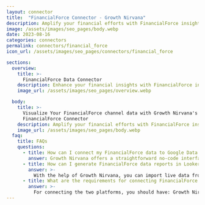 ```yaml
---
layout: connector
title:  "FinancialForce Connector - Growth Nirvana"
description: Amplify your financial efforts with FinancialForce insights integrated into Looker Studio.
image: /assets/images/seo_pages/body.webp
date: 2023-08-16
categories: connectors
permalink: connectors/financial_force
icon_url: /assets/images/seo_pages/connectors/financial_force

sections:
  overview:
    title: >-
      FinancialForce Data Connector
    description: Enhance your financial insights with FinancialForce integration. Seamlessly merge financial data from FinancialForce with Looker Studio's analytical capabilities, unlocking insights that power financial strategies, forecasting accuracy, and operational excellence.
    image_url: /assets/images/seo_pages/overview.webp

  body:
    title: >-
      Visualize Your FinancialForce channel data with Growth Nirvana's
      FinancialForce Connector
    description: Amplify your financial efforts with FinancialForce insights integrated into Looker Studio.
    image_url: /assets/images/seo_pages/body.webp
  faq:
    title: FAQs
    questions:
      - title: How can I connect my FinancialForce data to Google Data Studio/Looker Studio?
        answer: Growth Nirvana offers a straightforward no-code interface to connect to FinancialForce data sources.
      - title: How can I generate FinancialForce data reports in Looker Studio?
        answer: >-
          With the help of Growth Nirvana, you can import live data from FinancialForce into Looker Studio. These data can be viewed in charts, tables, and dashboards to generate branded reports that can be shared instantly.
      - title: What are the requirements for connecting FinancialForce and Looker Studio?
        answer: >-
          For connecting the two platforms, you should have: Growth Nirvana Account and FinancialForce Ads Account
---
```

